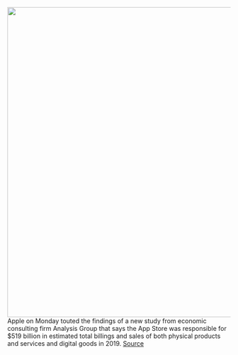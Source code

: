 <img src='https://cdn.vox-cdn.com/thumbor/ToL3zFwLCAS_Y3CjUYI_agYlVh4=/0x0:2040x1360/1200x800/filters:focal(848x638:1174x964)/cdn.vox-cdn.com/uploads/chorus_image/image/66938561/akrales_190918_3645_0166.0.jpg' width='700px' /><br/>
Apple on Monday touted the findings of a new study from economic consulting firm Analysis Group that says the App Store was responsible for $519 billion in estimated total billings and sales of both physical products and services and digital goods in 2019.
<a href='https://www.theverge.com/2020/6/15/21292203/apple-app-store-ios-apps-billings-revenue-517-billion-2019-antitrust-regulation'> Source <a/>